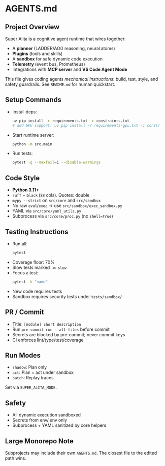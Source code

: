 # AGENTS.md

## Project Overview
Super Alita is a cognitive agent runtime that wires together:
- A **planner** (LADDER/AOG reasoning, neural atoms)
- **Plugins** (tools and skills)
- A **sandbox** for safe dynamic code execution
- **Telemetry** (event bus, Prometheus)
- Integrations with **MCP server** and **VS Code Agent Mode**

This file gives coding agents *mechanical instructions*: build, test, style, and safety guardrails. See `README.md` for human quickstart.

## Setup Commands
- Install deps:
  ```bash
  uv pip install -r requirements.txt -c constraints.txt
  # add GPU support: uv pip install -r requirements-gpu.txt -c constraints.txt
  ```
- Start runtime server:
  ```bash
  python -m src.main
  ```
- Run tests:
  ```bash
  pytest -q --maxfail=1 --disable-warnings
  ```

## Code Style
- **Python 3.11+**
- `ruff` + `black` (`88` cols). Quotes: double
- `mypy --strict` on `src/core` and `src/sandbox`
- No raw `eval`/`exec` → use `src/sandbox/exec_sandbox.py`
- YAML via `src/core/yaml_utils.py`
- Subprocess via `src/core/proc.py` (no `shell=True`)

## Testing Instructions
- Run all:
  ```bash
  pytest
  ```
- Coverage floor: 70%
- Slow tests marked `-m slow`
- Focus a test:
  ```bash
  pytest -k "name"
  ```
- New code requires tests
- Sandbox requires security tests under `tests/sandbox/`

## PR / Commit
- Title: `[module] Short description`
- Run `pre-commit run --all-files` before commit
- Secrets are blocked by pre-commit; never commit keys
- CI enforces lint/type/test/coverage

## Run Modes
- `shadow`: Plan only
- `act`: Plan + act under sandbox
- `batch`: Replay traces

Set via `SUPER_ALITA_MODE`.

## Safety
- All dynamic execution sandboxed
- Secrets from env/.env only
- Subprocess + YAML sanitized by core helpers

## Large Monorepo Note
Subprojects may include their own `AGENTS.md`. The closest file to the edited path wins.


